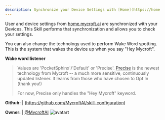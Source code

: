 ```yaml
---
description: Synchronize your Device Settings with [Home](https://home.mycroft.ai)
---
```

User and device settings from [home.mycroft.ai](https://home.mycroft.ai) are
synchronized with your Devices.  This Skill performs that synchronization and
allows you to check your settings.

You can also change the technology used to perform Wake Word spotting.  This is
the system that wakes the device up when you say "Hey Mycroft".

__Wake word listener__
> Values are 'PocketSphinx'/'Default' or 'Precise'.
> [Precise](https://mycroft.ai/documentation/precise) is the newest technology from Mycroft -- a much more sensitive,
> continuously updated listener.  It learns from those who have chosen to
> Opt In (thank you!)
>
> For now, Precise only handles the "Hey Mycroft" keyword.

**Github:** | (https://github.com/MycroftAI/skill-configuration)

**Owner:** | [@MycroftAI](https://github.com/MycroftAI) ![avatart](https://avatars0.githubusercontent.com/u/14171097?v=4)

